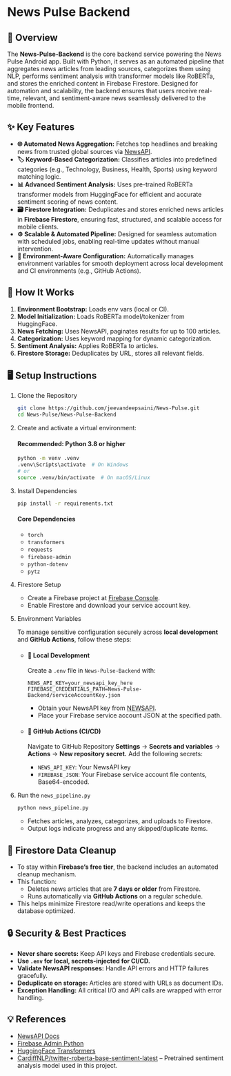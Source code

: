 # News Pulse Backend

## 🚀 Overview
The **News-Pulse-Backend** is the core backend service powering the News Pulse Android app. Built with Python, it serves as an automated pipeline that aggregates news articles from leading sources, categorizes them using NLP, performs sentiment analysis with transformer models like RoBERTa, and stores the enriched content in Firebase Firestore. Designed for automation and scalability, the backend ensures that users receive real-time, relevant, and sentiment-aware news seamlessly delivered to the mobile frontend.

## ✨ Key Features
- **🌐 Automated News Aggregation:** Fetches top headlines and breaking news from trusted global sources via [NewsAPI](https://newsapi.org/).
- **🏷️ Keyword-Based Categorization:** Classifies articles into predefined categories (e.g., Technology, Business, Health, Sports) using keyword matching logic.
- **📊 Advanced Sentiment Analysis:** Uses pre-trained RoBERTa transformer models from HuggingFace for efficient and accurate sentiment scoring of news content.
- **🗃️ Firestore Integration:** Deduplicates and stores enriched news articles in **Firebase Firestore**, ensuring fast, structured, and scalable access for mobile clients.
- **⚙️ Scalable & Automated Pipeline:** Designed for seamless automation with scheduled jobs, enabling real-time updates without manual intervention.
- **🔐 Environment-Aware Configuration:** Automatically manages environment variables for smooth deployment across local development and CI environments (e.g., GitHub Actions).

## 📌 How It Works

1. **Environment Bootstrap:** Loads env vars (local or CI).
2. **Model Initialization:** Loads RoBERTa model/tokenizer from HuggingFace.
3. **News Fetching:** Uses NewsAPI, paginates results for up to 100 articles.
4. **Categorization:** Uses keyword mapping for dynamic categorization.
5. **Sentiment Analysis:** Applies RoBERTa to articles.
6. **Firestore Storage:** Deduplicates by URL, stores all relevant fields.

## 🖥️ Setup Instructions

1. Clone the Repository
   
   ```sh
   git clone https://github.com/jeevandeepsaini/News-Pulse.git
   cd News-Pulse/News-Pulse-Backend
   ```
2. Create and activate a virtual environment:

   #### **Recommended:** Python 3.8 or higher
   ```sh
   python -m venv .venv
   .venv\Scripts\activate  # On Windows
   # or
   source .venv/bin/activate  # On macOS/Linux
   ```
3. Install Dependencies

   ```sh
   pip install -r requirements.txt
   ```
   #### Core Dependencies
   - `torch`
   - `transformers`
   - `requests`
   - `firebase-admin`
   - `python-dotenv`
   - `pytz`

4. Firestore Setup

   - Create a Firebase project at [Firebase Console](https://console.firebase.google.com/).
   - Enable Firestore and download your service account key.

5. Environment Variables

   To manage sensitive configuration securely across **local development** and **GitHub Actions**, follow these steps:

   - #### 🔧 Local Development
      Create a `.env` file in `News-Pulse-Backend` with:

      ```env
      NEWS_API_KEY=your_newsapi_key_here
      FIREBASE_CREDENTIALS_PATH=News-Pulse-Backend/serviceAccountKey.json
      ```
      - Obtain your NewsAPI key from [NEWSAPI](https://newsapi.org/register).
      - Place your Firebase service account JSON at the specified path.
  
   - #### 🤖 GitHub Actions (CI/CD)
      Navigate to GitHub Repository **Settings** → **Secrets and variables** → **Actions** → **New repository secret.**
      Add the following secrets:
       - `NEWS_API_KEY`: Your NewsAPI key
       - `FIREBASE_JSON`: Your Firebase service account file contents, Base64-encoded.

7. Run the `news_pipeline.py`

   ```sh
   python news_pipeline.py
   ```
   - Fetches articles, analyzes, categorizes, and uploads to Firestore.
   - Output logs indicate progress and any skipped/duplicate items.

## 🧹 Firestore Data Cleanup

- To stay within **Firebase’s free tier**, the backend includes an automated cleanup mechanism.
- This function:
  - Deletes news articles that are **7 days or older** from Firestore.
  - Runs automatically via **GitHub Actions** on a regular schedule.
- This helps minimize Firestore read/write operations and keeps the database optimized.

## 🔒 Security & Best Practices

- **Never share secrets:** Keep API keys and Firebase credentials secure.
- **Use `.env` for local, secrets-injected for CI/CD.**
- **Validate NewsAPI responses:** Handle API errors and HTTP failures gracefully.
- **Deduplicate on storage:** Articles are stored with URLs as document IDs.
- **Exception Handling:** All critical I/O and API calls are wrapped with error handling.

## 💡 References

- [NewsAPI Docs](https://newsapi.org/docs)
- [Firebase Admin Python](https://firebase.google.com/docs/firestore/quickstart)
- [HuggingFace Transformers](https://huggingface.co/docs/transformers)
- [CardiffNLP/twitter-roberta-base-sentiment-latest](https://huggingface.co/cardiffnlp/twitter-roberta-base-sentiment-latest) – Pretrained sentiment analysis model used in this project.
